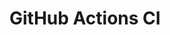 # GitHub Actions CI
















































































































































































































































































































































































































































































































































































































































































































































































































































































































































































































































































































































































































































































































































































































































































































































































































































































































































































































































































































































































































































































































































































































































































































































































































































































































































































































































































































































































































































































































































































































































































































































































































































































































































































































































































































































